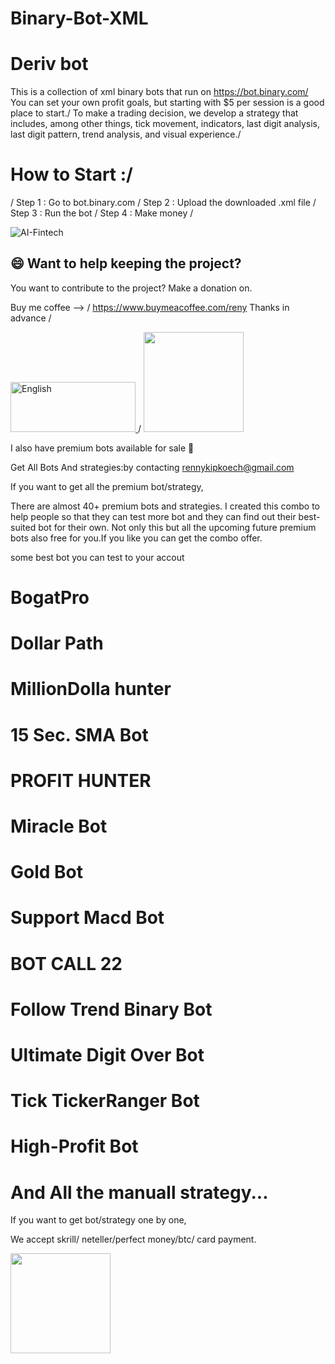 # Binary-Bot-XML 
# Deriv bot
This is  a collection of xml binary bots that run on https://bot.binary.com/
You can set your own profit goals, but starting with $5 per session is a good place to start./
To make a trading decision, we develop a strategy that includes, among other things, tick movement, indicators, last digit analysis, last digit pattern, trend analysis, and visual experience./
# How to Start :/
/
Step 1 : Go to bot.binary.com /
Step 2 : Upload the downloaded .xml file /
Step 3 : Run the bot /
Step 4 : Make money /


![AI-Fintech](https://user-images.githubusercontent.com/57016982/170944162-b0775598-289a-49a3-85c6-2c0af545741c.jpg)



## 😄 Want to help keeping the project?<br>

You want to contribute to the project? 
Make a donation on.

Buy me coffee --> /
https://www.buymeacoffee.com/reny
Thanks in advance /


<a href="https://www.paypal.com/cgi-bin/webscr?cmd=_s-xclick&hosted_button_id=4R7Y853ARZGB2&source=url">
    <img src="https://raw.githubusercontent.com/iqoptionapi/iqoptionapi/master/docs/paypal-donate-button.png"
        alt="English" width="200" height="80" />
        </a>
     /
     
<a href="https://www.patreon.com/renykip">
  <img src="https://c5.patreon.com/external/logo/become_a_patron_button@2x.png" width="160">
</a>
     


I also have premium bots available for sale 💸 


Get All Bots And strategies:by contacting rennykipkoech@gmail.com



If you want to get all the premium bot/strategy, 

There are almost 40+ premium bots and strategies. I created this combo to help people so that they can test more bot and they can find out their best-suited bot for their own. Not only this but all the upcoming future premium bots also free for you.If you like you can get the combo offer.


some best bot you can test to your accout
# BogatPro
# Dollar Path
# MillionDolla hunter
# 15 Sec. SMA Bot
# PROFIT HUNTER
# Miracle Bot
# Gold Bot
# Support Macd Bot
# BOT CALL 22
# Follow Trend Binary Bot
# Ultimate Digit Over Bot
# Tick TickerRanger Bot
# High-Profit Bot
# And All the manuall strategy...

If you want to get bot/strategy one by one, 

We accept skrill/ neteller/perfect money/btc/ card payment. 


<a href="https://www.patreon.com/renykip">
  <img src="https://c5.patreon.com/external/logo/become_a_patron_button@2x.png" width="160">
</a>

